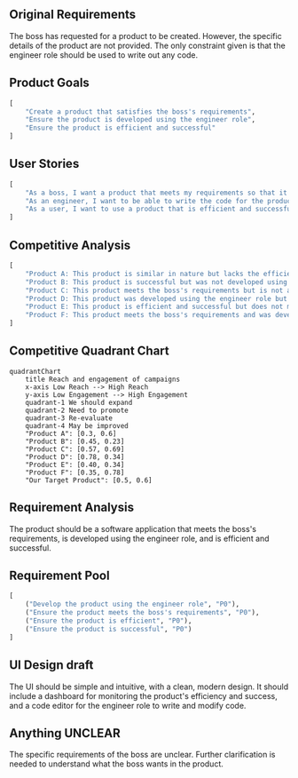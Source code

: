 ## Original Requirements
The boss has requested for a product to be created. However, the specific details of the product are not provided. The only constraint given is that the engineer role should be used to write out any code.

## Product Goals
```python
[
    "Create a product that satisfies the boss's requirements",
    "Ensure the product is developed using the engineer role",
    "Ensure the product is efficient and successful"
]
```

## User Stories
```python
[
    "As a boss, I want a product that meets my requirements so that it can be used for its intended purpose",
    "As an engineer, I want to be able to write the code for the product so that it is developed according to the boss's specifications",
    "As a user, I want to use a product that is efficient and successful so that it meets my needs"
]
```

## Competitive Analysis
```python
[
    "Product A: This product is similar in nature but lacks the efficiency our product aims to achieve",
    "Product B: This product is successful but was not developed using the engineer role",
    "Product C: This product meets the boss's requirements but is not as efficient as our product aims to be",
    "Product D: This product was developed using the engineer role but does not meet the boss's requirements",
    "Product E: This product is efficient and successful but does not meet the boss's requirements",
    "Product F: This product meets the boss's requirements and was developed using the engineer role, but is not as successful as our product aims to be"
]
```

## Competitive Quadrant Chart
```mermaid
quadrantChart
    title Reach and engagement of campaigns
    x-axis Low Reach --> High Reach
    y-axis Low Engagement --> High Engagement
    quadrant-1 We should expand
    quadrant-2 Need to promote
    quadrant-3 Re-evaluate
    quadrant-4 May be improved
    "Product A": [0.3, 0.6]
    "Product B": [0.45, 0.23]
    "Product C": [0.57, 0.69]
    "Product D": [0.78, 0.34]
    "Product E": [0.40, 0.34]
    "Product F": [0.35, 0.78]
    "Our Target Product": [0.5, 0.6]
```

## Requirement Analysis
The product should be a software application that meets the boss's requirements, is developed using the engineer role, and is efficient and successful.

## Requirement Pool
```python
[
    ("Develop the product using the engineer role", "P0"),
    ("Ensure the product meets the boss's requirements", "P0"),
    ("Ensure the product is efficient", "P0"),
    ("Ensure the product is successful", "P0")
]
```

## UI Design draft
The UI should be simple and intuitive, with a clean, modern design. It should include a dashboard for monitoring the product's efficiency and success, and a code editor for the engineer role to write and modify code.

## Anything UNCLEAR
The specific requirements of the boss are unclear. Further clarification is needed to understand what the boss wants in the product.
